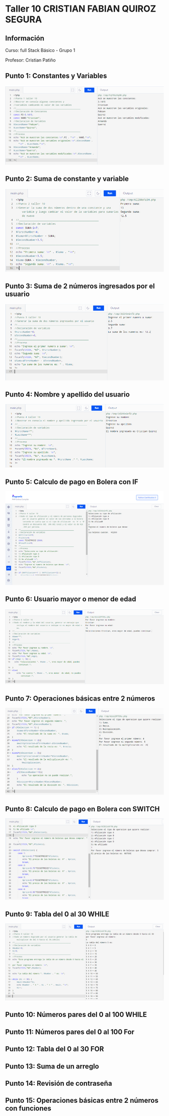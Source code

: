 <h1>Taller 10 CRISTIAN FABIAN QUIROZ SEGURA </h1>

<h2> Información</h2>
<p>Curso: full Stack Básico - Grupo 1 </p>
<p>Profesor: Cristian Patiño</p>

<h2> Punto 1: Constantes y Variables</h2>
<img src="./public/images/Punto1.PNG" alt="html">

<h2> Punto 2: Suma de constante y variable</h2>
<img src="./public/images/Punto2.PNG" alt="html">

<h2> Punto 3: Suma de 2 números ingresados por el usuario</h2>
<img src="./public/images/Punto3.PNG" alt="html">

<h2> Punto 4: Nombre y apellido del usuario</h2>
<img src="./public/images/Punto4.PNG" alt="html">

<h2> Punto 5: Calculo de pago en Bolera con IF</h2>
<img src="./public/images/Punto5.png" alt="html">

<h2> Punto 6: Usuario mayor o menor de edad</h2>
<img src="./public/images/Punto6.PNG" alt="html">

<h2> Punto 7: Operaciones básicas entre 2 números</h2>
<img src="./public/images/Punto7.PNG" alt="html">

<h2> Punto 8: Calculo de pago en Bolera con SWITCH</h2>
<img src="./public/images/Punto8.PNG" alt="html">

<h2> Punto 9: Tabla del 0 al 30 WHILE</h2>
<img src="./public/images/Punto9.PNG" alt="html">

<h2> Punto 10: Números pares del 0 al 100 WHILE</h2>

<h2> Punto 11: Números pares del 0 al 100 For</h2>

<h2> Punto 12: Tabla del 0 al 30 FOR</h2>

<h2> Punto 13: Suma de un arreglo</h2>

<h2> Punto 14: Revisión de contraseña</h2>

<h2> Punto 15: Operaciones básicas entre 2 números con funciones</h2>
